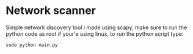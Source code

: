 # **Network scanner**
Simple network discovery tool i made using scapy, make sure to run the python code as root if your'e using linux, to run the python script type: 
 
```python
sudo python main.py
```


